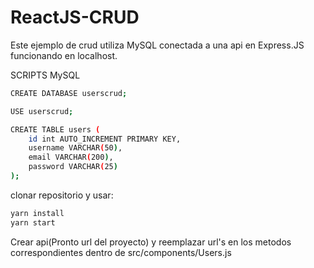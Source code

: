 # ReactJS-CRUD

Este ejemplo de crud utiliza MySQL conectada a una api en Express.JS funcionando en localhost.

SCRIPTS MySQL

```bash
CREATE DATABASE userscrud;

USE userscrud;

CREATE TABLE users (
    id int AUTO_INCREMENT PRIMARY KEY,
    username VARCHAR(50),
    email VARCHAR(200),
    password VARCHAR(25)
);
```

clonar repositorio y usar:

```bash
yarn install
yarn start
```

Crear api(Pronto url del proyecto) y reemplazar url's en los metodos correspondientes dentro de src/components/Users.js
